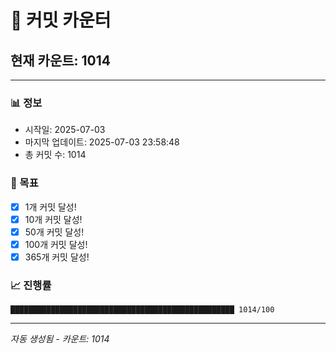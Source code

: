 # 🔢 커밋 카운터

## 현재 카운트: 1014

---

### 📊 정보
- 시작일: 2025-07-03
- 마지막 업데이트: 2025-07-03 23:58:48
- 총 커밋 수: 1014

### 🎯 목표
- [x] 1개 커밋 달성!
- [x] 10개 커밋 달성!
- [x] 50개 커밋 달성!
- [x] 100개 커밋 달성!
- [x] 365개 커밋 달성!

### 📈 진행률
```
██████████████████████████████████████████████████ 1014/100
```

---
*자동 생성됨 - 카운트: 1014*
